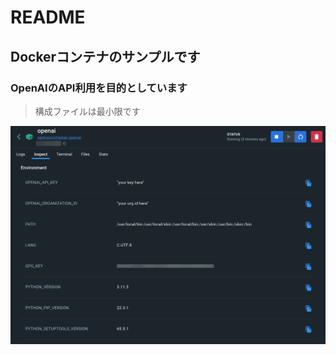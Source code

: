 # README

## Dockerコンテナのサンプルです

### OpenAIのAPI利用を目的としています 

>構成ファイルは最小限です


![IMG](./src/IMGSSdd.jpg)



